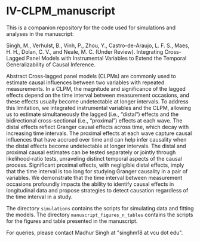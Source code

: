 # IV-CLPM_manuscript

This is a companion repository for the code used for simulations and analyses in the manuscript:

Singh, M., Verhulst, B., Vinh, P., Zhou, Y., Castro-de-Araujo, L. F. S., Maes, H. H., Dolan, C. V., and Neale, M. C. (Under Review). Integrating Cross-Lagged Panel Models with Instrumental Variables to Extend the Temporal Generalizability of Causal Inference.

Abstract
Cross-lagged panel models (CLPMs) are commonly used to estimate causal influences between two variables with repeated measurements. In a CLPM, the magnitude and significance of the lagged effects depend on the time interval between measurement occasions, and these effects usually become undetectable at longer intervals. To address this limitation, we integrated instrumental variables and the CLPM, allowing us to estimate simultaneously the lagged (i.e., “distal”) effects and the bidirectional cross-sectional (i.e., “proximal”) effects at each wave. The distal effects reflect Granger causal effects across time, which decay with increasing time intervals. The proximal effects at each wave capture causal influences that have accrued over time and can help infer causality when the distal effects become undetectable at longer intervals. The distal and proximal causal estimates can be tested separately or jointly through likelihood-ratio tests, unraveling distinct temporal aspects of the causal process. Significant proximal effects, with negligible distal effects, imply that the time interval is too long for studying Granger causality in a pair of variables. We demonstrate that the time interval between measurement occasions profoundly impacts the ability to identify causal effects in longitudinal data and propose strategies to detect causation regardless of the time interval in a study. 

The directory `simulations` contains the scripts for simulating data and fitting the models. The directory `manuscript_figures_n_tables` contains the scripts for the figures and table presented in the manuscript.

For queries, please contact Madhur Singh at "singhm18 at vcu dot edu".
